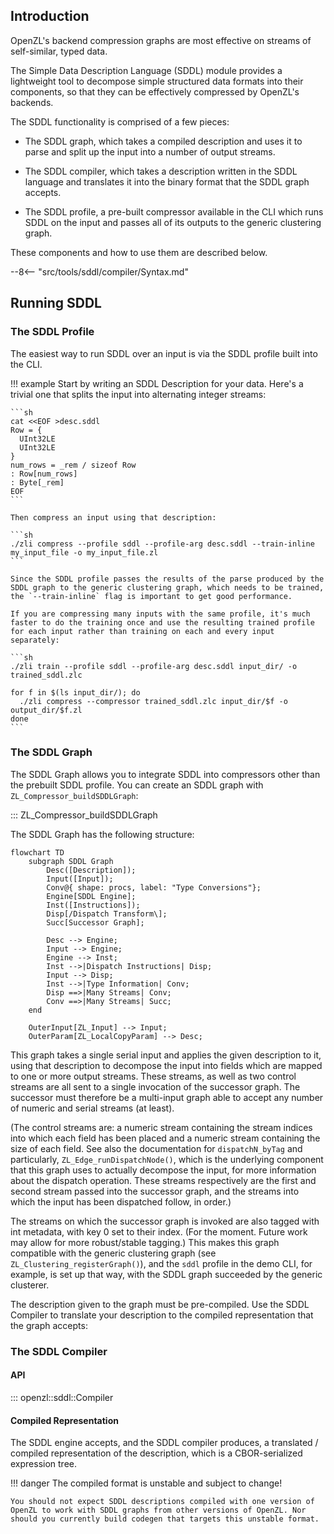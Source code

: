 ## Introduction

OpenZL's backend compression graphs are most effective on streams of self-similar, typed data.

The Simple Data Description Language (SDDL) module provides a lightweight tool to decompose simple structured data formats into their components, so that they can be effectively compressed by OpenZL's backends.

The SDDL functionality is comprised of a few pieces:

* The SDDL graph, which takes a compiled description and uses it to parse and split up the input into a number of output streams.

* The SDDL compiler, which takes a description written in the SDDL language and translates it into the binary format that the SDDL graph accepts.

* The SDDL profile, a pre-built compressor available in the CLI which runs SDDL on the input and passes all of its outputs to the generic clustering graph.

These components and how to use them are described below.

--8<-- "src/tools/sddl/compiler/Syntax.md"

## Running SDDL

### The SDDL Profile

The easiest way to run SDDL over an input is via the SDDL profile built into the CLI.

!!! example
    Start by writing an SDDL Description for your data. Here's a trivial one that splits the input into alternating integer streams:

    ```sh
    cat <<EOF >desc.sddl
    Row = {
      UInt32LE
      UInt32LE
    }
    num_rows = _rem / sizeof Row
    : Row[num_rows]
    : Byte[_rem]
    EOF
    ```

    Then compress an input using that description:

    ```sh
    ./zli compress --profile sddl --profile-arg desc.sddl --train-inline my_input_file -o my_input_file.zl
    ```

    Since the SDDL profile passes the results of the parse produced by the SDDL graph to the generic clustering graph, which needs to be trained, the `--train-inline` flag is important to get good performance.

    If you are compressing many inputs with the same profile, it's much faster to do the training once and use the resulting trained profile for each input rather than training on each and every input separately:

    ```sh
    ./zli train --profile sddl --profile-arg desc.sddl input_dir/ -o trained_sddl.zlc

    for f in $(ls input_dir/); do
      ./zli compress --compressor trained_sddl.zlc input_dir/$f -o output_dir/$f.zl
    done
    ```

### The SDDL Graph

The SDDL Graph allows you to integrate SDDL into compressors other than the prebuilt SDDL profile. You can create an SDDL graph with `ZL_Compressor_buildSDDLGraph`:

::: ZL_Compressor_buildSDDLGraph

The SDDL Graph has the following structure:

``` mermaid
flowchart TD
    subgraph SDDL Graph
        Desc([Description]);
        Input([Input]);
        Conv@{ shape: procs, label: "Type Conversions"};
        Engine[SDDL Engine];
        Inst([Instructions]);
        Disp[/Dispatch Transform\];
        Succ[Successor Graph];

        Desc --> Engine;
        Input --> Engine;
        Engine --> Inst;
        Inst -->|Dispatch Instructions| Disp;
        Input --> Disp;
        Inst -->|Type Information| Conv;
        Disp ==>|Many Streams| Conv;
        Conv ==>|Many Streams| Succ;
    end

    OuterInput[ZL_Input] --> Input;
    OuterParam[ZL_LocalCopyParam] --> Desc;
```

This graph takes a single serial input and applies the given description to it, using that description to decompose the input into fields which are mapped to one or more output streams. These streams, as well as two control streams are all sent to a single invocation of the successor graph. The successor must therefore be a multi-input graph able to accept any number of numeric and serial streams (at least).

(The control streams are: a numeric stream containing the stream indices into which each field has been placed and a numeric stream containing the size of each field. See also the documentation for `dispatchN_byTag` and particularly, `ZL_Edge_runDispatchNode()`, which is the underlying component that this graph uses to actually decompose the input, for more information about the dispatch operation. These streams respectively are the first and second stream passed into the successor graph, and the streams into which the input has been dispatched follow, in order.)

The streams on which the successor graph is invoked are also tagged with int metadata, with key 0 set to their index. (For the moment. Future work may allow for more robust/stable tagging.) This makes this graph compatible with the generic clustering graph (see `ZL_Clustering_registerGraph()`), and the `sddl` profile in the demo CLI, for example, is set up that way, with the SDDL graph succeeded by the generic clusterer.

The description given to the graph must be pre-compiled. Use the SDDL Compiler to translate your description to the compiled representation that the graph accepts:

### The SDDL Compiler

#### API

::: openzl::sddl::Compiler

#### Compiled Representation

The SDDL engine accepts, and the SDDL compiler produces, a translated / compiled representation of the description, which is a CBOR-serialized expression tree.

!!! danger
    The compiled format is unstable and subject to change!

    You should not expect SDDL descriptions compiled with one version of OpenZL to work with SDDL graphs from other versions of OpenZL. Nor should you currently build codegen that targets this unstable format.
